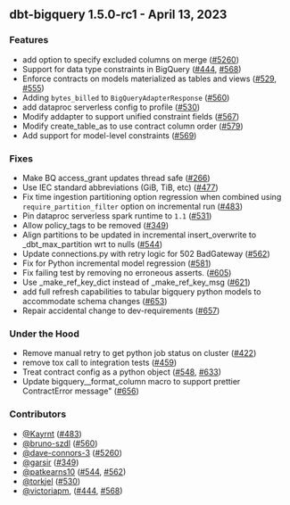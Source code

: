 ## dbt-bigquery 1.5.0-rc1 - April 13, 2023

### Features

- add option to specify excluded columns on merge ([#5260](https://github.com/dbt-labs/dbt-bigquery/issues/5260))
- Support for data type constraints in BigQuery ([#444](https://github.com/dbt-labs/dbt-bigquery/issues/444), [#568](https://github.com/dbt-labs/dbt-bigquery/issues/568))
- Enforce contracts on models materialized as tables and views ([#529](https://github.com/dbt-labs/dbt-bigquery/issues/529), [#555](https://github.com/dbt-labs/dbt-bigquery/issues/555))
- Adding `bytes_billed` to `BigQueryAdapterResponse`  ([#560](https://github.com/dbt-labs/dbt-bigquery/issues/560))
- add dataproc serverless config to profile ([#530](https://github.com/dbt-labs/dbt-bigquery/issues/530))
- Modify addapter to support unified constraint fields ([#567](https://github.com/dbt-labs/dbt-bigquery/issues/567))
- Modify create_table_as to use contract column order ([#579](https://github.com/dbt-labs/dbt-bigquery/issues/579))
- Add support for model-level constraints ([#569](https://github.com/dbt-labs/dbt-bigquery/issues/569))

### Fixes

- Make BQ access_grant updates thread safe ([#266](https://github.com/dbt-labs/dbt-bigquery/issues/266))
- Use IEC standard abbreviations (GiB, TiB, etc) ([#477](https://github.com/dbt-labs/dbt-bigquery/issues/477))
- Fix time ingestion partitioning option regression when combined using `require_partition_filter` option on incremental run ([#483](https://github.com/dbt-labs/dbt-bigquery/issues/483))
- Pin dataproc serverless spark runtime to `1.1` ([#531](https://github.com/dbt-labs/dbt-bigquery/issues/531))
- Allow policy_tags to be removed ([#349](https://github.com/dbt-labs/dbt-bigquery/issues/349))
- Align partitions to be updated in incremental insert_overwrite to _dbt_max_partition wrt to nulls ([#544](https://github.com/dbt-labs/dbt-bigquery/issues/544))
- Update connections.py with retry logic for 502 BadGateway ([#562](https://github.com/dbt-labs/dbt-bigquery/issues/562))
- Fix for Python incremental model regression ([#581](https://github.com/dbt-labs/dbt-bigquery/issues/581))
- Fix failing test by removing no erroneous asserts. ([#605](https://github.com/dbt-labs/dbt-bigquery/issues/605))
- Use _make_ref_key_dict instead of _make_ref_key_msg ([#621](https://github.com/dbt-labs/dbt-bigquery/issues/621))
-  add full refresh capabilities to tabular bigquery python models to accommodate schema changes ([#653](https://github.com/dbt-labs/dbt-bigquery/issues/653))
- Repair accidental change to dev-requirements ([#657](https://github.com/dbt-labs/dbt-bigquery/issues/657))

### Under the Hood

- Remove manual retry to get python job status on cluster ([#422](https://github.com/dbt-labs/dbt-bigquery/issues/422))
- remove tox call to integration tests ([#459](https://github.com/dbt-labs/dbt-bigquery/issues/459))
- Treat contract config as a python object ([#548](https://github.com/dbt-labs/dbt-bigquery/issues/548), [#633](https://github.com/dbt-labs/dbt-bigquery/issues/633))
- Update bigquery__format_column macro to support prettier ContractError message" ([#656](https://github.com/dbt-labs/dbt-bigquery/issues/656))

### Contributors
- [@Kayrnt](https://github.com/Kayrnt) ([#483](https://github.com/dbt-labs/dbt-bigquery/issues/483))
- [@bruno-szdl](https://github.com/bruno-szdl) ([#560](https://github.com/dbt-labs/dbt-bigquery/issues/560))
- [@dave-connors-3](https://github.com/dave-connors-3) ([#5260](https://github.com/dbt-labs/dbt-bigquery/issues/5260))
- [@garsir](https://github.com/garsir) ([#349](https://github.com/dbt-labs/dbt-bigquery/issues/349))
- [@patkearns10](https://github.com/patkearns10) ([#544](https://github.com/dbt-labs/dbt-bigquery/issues/544), [#562](https://github.com/dbt-labs/dbt-bigquery/issues/562))
- [@torkjel](https://github.com/torkjel) ([#530](https://github.com/dbt-labs/dbt-bigquery/issues/530))
- [@victoriapm,](https://github.com/victoriapm,) ([#444](https://github.com/dbt-labs/dbt-bigquery/issues/444), [#568](https://github.com/dbt-labs/dbt-bigquery/issues/568))
